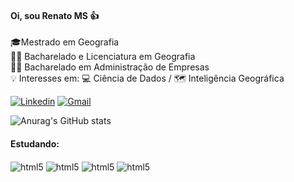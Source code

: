 #### Oi, sou Renato MS 👍

🎓Mestrado em Geografia </br>
 👨‍🎓 Bacharelado e Licenciatura em Geografia </br>
 👨‍🎓 Bacharelado em Administração de Empresas </br>
💡 Interesses em: 💻 Ciência de Dados / 🗺️ Inteligência Geográfica

[![Linkedin](https://img.shields.io/badge/LinkedIn-0077B5?style=for-the-badge&logo=linkedin&logoColor=white)](https://www.linkedin.com/in/renato-morgado-soares-b8a66a41/)
[![Gmail](https://img.shields.io/badge/Gmail-D14836?style=for-the-badge&logo=gmail&logoColor=white)](renmorgado21@gmail.com)

![Anurag's GitHub stats](https://github-readme-stats.vercel.app/api?username=renmorgado&show_icons=true&theme=gruvbox)

#### Estudando:
<div style="display: inline_block">
 <img align="center" alt="html5" src="https://img.shields.io/badge/Python-3776AB?style=for-the-badge&logo=python&logoColor=white"/>
 <img align="center" alt="html5" src="https://img.shields.io/badge/R-276DC3?style=for-the-badge&logo=r&logoColor=white"/>
 <img align="center" alt="html5" src="https://img.shields.io/badge/PostgreSQL-316192?style=for-the-badge&logo=postgresql&logoColor=white"/>
 <img align="center" alt="html5" src="https://img.shields.io/badge/Amazon_AWS-232F3E?style=for-the-badge&logo=amazon-aws&logoColor=white"/>
</div>
